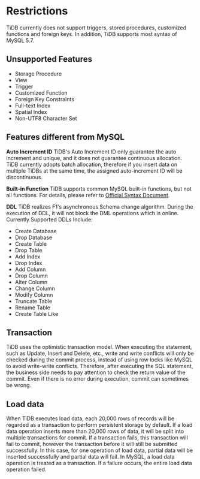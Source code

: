 # Restrictions
TiDB currently does not support triggers, stored procedures, customized functions and foreign keys. In addition, TiDB supports most syntax of MySQL 5.7.

## Unsupported Features
- Storage Procedure
- View
- Trigger
- Customized Function
- Foreign Key Constraints
- Full-text Index
- Spatial Index
- Non-UTF8 Character Set

## Features different from MySQL
**Auto Increment ID**
TiDB's Auto Increment ID only guarantee the auto increment and unique, and it does not guarantee continuous allocation. TiDB currently adopts batch allocation, therefore if you insert data on multiple TiDBs at the same time, the assigned auto-increment ID will be discontinuous.

**Built-in Function**
TiDB supports common MySQL built-in functions, but not all functions. For details, please refer to [Official Syntax Document](https://pingcap.github.io/sqlgram/#FunctionCallKeyword).

**DDL**
TiDB realizes F1's asynchronous Schema change algorithm. During the execution of DDL, it will not block the DML operations which is online. Currently Supported DDLs Include:
- Create Database
- Drop Database
- Create Table
- Drop Table
- Add Index
- Drop Index
- Add Column
- Drop Column
- Alter Column
- Change Column
- Modify Column
- Truncate Table
- Rename Table
- Create Table Like

## Transaction
TiDB uses the optimistic transaction model. When executing the statement, such as Update, Insert and Delete, etc., write and write conflicts will only be checked during the commit process, instead of using row locks like MySQL to avoid write-write conflicts. Therefore, after executing the SQL statement, the business side needs to pay attention to check the return value of the commit. Even if there is no error during execution, commit can sometimes be wrong.

## Load data
When TiDB executes load data, each 20,000 rows of records will be regarded as a transaction to perform persistent storage by default. If a load data operation inserts more than 20,000 rows of data, it will be split into multiple transactions for commit. If a transaction fails, this transaction will fail to commit, however the transaction before it will still be submitted successfully. In this case, for one operation of load data, partial data will be inserted successfully and partial data will fail. In MySQL, a load data operation is treated as a transaction. If a failure occurs, the entire load data operation failed.